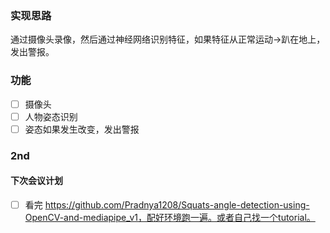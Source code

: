 ### 实现思路
通过摄像头录像，然后通过神经网络识别特征，如果特征从正常运动->趴在地上，发出警报。

### 功能
- [ ] 摄像头
- [ ] 人物姿态识别
- [ ] 姿态如果发生改变，发出警报

### 2nd
#### 下次会议计划
- [ ] 看完 https://github.com/Pradnya1208/Squats-angle-detection-using-OpenCV-and-mediapipe_v1，配好环境跑一遍。或者自己找一个tutorial。
